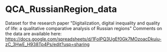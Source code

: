 # QCA_RussianRegion_data
Dataset for the research paper "Digitalization, digital inequality and quality of life: a qualitative comparative analysis of Russian regions"
Comments on the data are available here: https://docs.google.com/spreadsheets/d/1FolPQ3UgEf0Gk7MOzoacDkuiu-zC_3HwE_H938Tp4Ps/edit?usp=sharing
